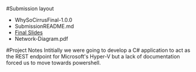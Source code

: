 #Submission layout
- WhySoCirrusFinal-1.0.0
- SubmissionREADME.md
- [Final Slides](https://sway.com/1-blCxrIOGmq1oll)
- Network-Diagram.pdf




#Project Notes
	Intitially we were going to develop a C# application to act as the REST
	endpoint for Microsoft's Hyper-V but a lack of documentation forced us
	to move towards powershell.